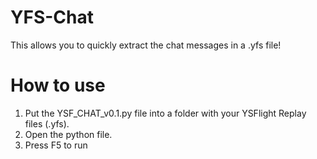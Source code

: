 # YFS-Chat
This allows you to quickly extract the chat messages in a .yfs file!

# How to use
1. Put the YSF_CHAT_v0.1.py file into a folder with your YSFlight Replay files (.yfs).
2. Open the python file.
3. Press F5 to run
